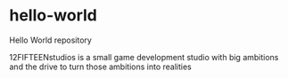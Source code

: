 # hello-world
Hello World repository

12FIFTEENstudios is a small game development studio with big ambitions and the drive to turn those ambitions into realities
